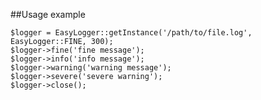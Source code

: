 ##Usage example

    $logger = EasyLogger::getInstance('/path/to/file.log', EasyLogger::FINE, 300);
    $logger->fine('fine message');
    $logger->info('info message');
    $logger->warning('warning message');
    $logger->severe('severe warning');
    $logger->close();
